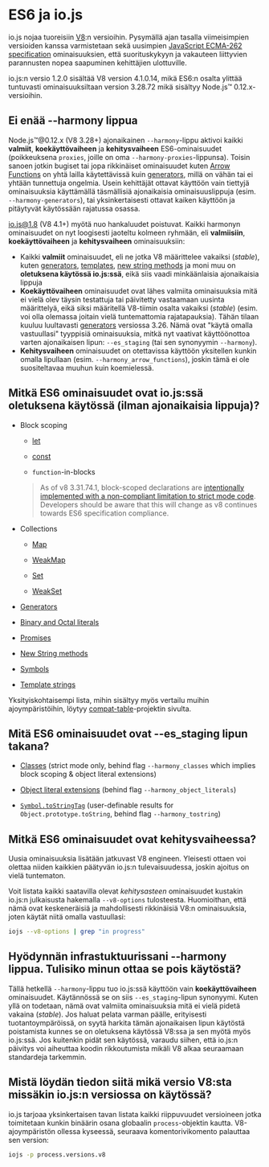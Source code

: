 # ES6 ja io.js

io.js nojaa tuoreisiin [V8](https://code.google.com/p/v8/):n versioihin. Pysymällä ajan tasalla viimeisimpien versioiden kanssa varmistetaan sekä uusimpien [JavaScript ECMA-262 specification](http://www.ecma-international.org/publications/standards/Ecma-262.htm) ominaisuuksien, että suorituskykyyn ja vakauteen liittyvien parannusten nopea saapuminen kehittäjien ulottuville.

io.js:n versio 1.2.0 sisältää V8 version 4.1.0.14, mikä ES6:n osalta ylittää tuntuvasti ominaisuuksiltaan version 3.28.72 mikä sisältyy Node.js™ 0.12.x-versioihin.

## Ei enää --harmony lippua

Node.js™@0.12.x (V8 3.28+) ajonaikainen `--harmony`-lippu aktivoi kaikki **valmiit**, **koekäyttövaiheen** ja **kehitysvaiheen** ES6-ominaisuudet (poikkeuksena `proxies`, joille on oma `--harmony-proxies`-lippunsa). Toisin sanoen jotkin bugiset tai jopa rikkinäiset ominaisuudet kuten [Arrow Functions](https://developer.mozilla.org/en-US/docs/Web/JavaScript/Reference/Functions/Arrow_functions) on yhtä lailla käytettävissä kuin [generators](https://developer.mozilla.org/en-US/docs/Web/JavaScript/Reference/Statements/function*), millä on vähän tai ei yhtään tunnettuja ongelmia. Usein kehittäjät ottavat käyttöön vain tiettyjä ominaisuuksia käyttämällä täsmällisiä ajonaikaisia ominaisuuslippuja (esim. `--harmony-generators`), tai yksinkertaisesti ottavat kaiken käyttöön ja pitäytyvät käytössään rajatussa osassa.

io.js@1.8 (V8 4.1+) myötä nuo hankaluudet poistuvat. Kaikki harmonyn ominaisuudet on nyt loogisesti jaoteltu kolmeen ryhmään, eli **valmiisiin**, **koekäyttövaiheen** ja **kehitysvaiheen** ominaisuuksiin:

* Kaikki **valmiit** ominaisuudet, eli ne jotka V8 määrittelee vakaiksi (_stable_), kuten [generators](https://developer.mozilla.org/en-US/docs/Web/JavaScript/Reference/Statements/function*), [templates](https://developer.mozilla.org/en-US/docs/Web/JavaScript/Reference/template_strings), [new string methods](https://developer.mozilla.org/en-US/docs/Web/JavaScript/New_in_JavaScript/ECMAScript_6_support_in_Mozilla#Additions_to_the_String_object) ja moni muu on **oletuksena käytössä io.js:ssä**, eikä siis vaadi minkäänlaisia ajonaikaisia lippuja
* **Koekäyttövaiheen** ominaisuudet ovat lähes valmiita ominaisuuksia mitä ei vielä olev täysin testattuja tai päivitetty vastaamaan uusinta määrittelyä, eikä siksi määritellä V8-tiimin osalta vakaiksi (_stable_) (esim. voi olla olemassa joitain vielä tuntemattomia rajatapauksia). Tähän tilaan kuuluu luultavasti [generators](https://developer.mozilla.org/en-US/docs/Web/JavaScript/Reference/Statements/function*) versiossa 3.26. Nämä ovat "käytä omalla vastuullasi" tyyppisiä ominaisuuksia, mitkä nyt vaativat käyttöönottoa varten ajonaikaisen lipun: `--es_staging` (tai sen synonyymin `--harmony`).
* **Kehitysvaiheen** ominaisuudet on otettavissa käyttöön yksitellen kunkin omalla lipullaan (esim. `--harmony_arrow_functions`), joskin tämä ei ole suositeltavaa muuhun kuin koemielessä.

## Mitkä ES6 ominaisuudet ovat io.js:ssä oletuksena käytössä (ilman ajonaikaisia lippuja)?

*   Block scoping

    *   [let](https://developer.mozilla.org/en-US/docs/Web/JavaScript/Reference/Statements/let)

    *   [const](https://developer.mozilla.org/en-US/docs/Web/JavaScript/Reference/Statements/const)

    *   `function`-in-blocks

    >As of v8 3.31.74.1, block-scoped declarations are [intentionally implemented with a non-compliant limitation to strict mode code](https://groups.google.com/forum/#!topic/v8-users/3UXNCkAU8Es). Developers should be aware that this will change as v8 continues towards ES6 specification compliance.

*   Collections

    *   [Map](https://developer.mozilla.org/en-US/docs/Web/JavaScript/Reference/Global_Objects/Map)

    *   [WeakMap](https://developer.mozilla.org/en-US/docs/Web/JavaScript/Reference/Global_Objects/WeakMap)

    *   [Set](https://developer.mozilla.org/en-US/docs/Web/JavaScript/Reference/Global_Objects/Set)

    *   [WeakSet](https://developer.mozilla.org/en-US/docs/Web/JavaScript/Reference/Global_Objects/WeakSet)

*   [Generators](https://developer.mozilla.org/en-US/docs/Web/JavaScript/Reference/Statements/function*)

*   [Binary and Octal literals](https://developer.mozilla.org/en-US/docs/Web/JavaScript/Reference/Lexical_grammar#Numeric_literals)

*   [Promises](https://developer.mozilla.org/en-US/docs/Web/JavaScript/Reference/Global_Objects/Promise)

*   [New String methods](https://developer.mozilla.org/en-US/docs/Web/JavaScript/New_in_JavaScript/ECMAScript_6_support_in_Mozilla#Additions_to_the_String_object)

*   [Symbols](https://developer.mozilla.org/en-US/docs/Web/JavaScript/Reference/Global_Objects/Symbol)

*   [Template strings](https://developer.mozilla.org/en-US/docs/Web/JavaScript/Reference/template_strings)

Yksityiskohtaisempi lista, mihin sisältyy myös vertailu muihin ajoympäristöihin, löytyy [compat-table](https://kangax.github.io/compat-table/es6/)-projektin sivulta.

## Mitä ES6 ominaisuudet ovat --es_staging lipun takana?

*   [Classes](https://github.com/lukehoban/es6features#classes) (strict mode only, behind flag `--harmony_classes` which implies block scoping & object literal extensions)

*   [Object literal extensions](https://github.com/lukehoban/es6features#enhanced-object-literals) (behind flag `--harmony_object_literals`)

*   [`Symbol.toStringTag`](https://developer.mozilla.org/en-US/docs/Web/JavaScript/Reference/Global_Objects/Symbol) (user-definable results for `Object.prototype.toString`, behind flag `--harmony_tostring`)

## Mitkä ES6 ominaisuudet ovat kehitysvaiheessa?

Uusia ominaisuuksia lisätään jatkuvast V8 engineen. Yleisesti ottaen voi olettaa niiden kaikkien päätyvän io.js:n tulevaisuudessa, joskin ajoitus on vielä tuntematon.

Voit listata kaikki saatavilla olevat *kehitysasteen* ominaisuudet kustakin io.js:n julkaisusta hakemalla `--v8-options` tulosteesta. Huomioithan, että nämä ovat keskeneräisiä ja mahdollisesti rikkinäisiä V8:n ominaisuuksia, joten käytät niitä omalla vastuullasi:

```sh
iojs --v8-options | grep "in progress"
```

## Hyödynnän infrastuktuurissani --harmony lippua. Tulisiko minun ottaa se pois käytöstä?

Tällä hetkellä `--harmony`-lippu tuo io.js:ssä käyttöön vain **koekäyttövaiheen** ominaisuudet. Käytännössä se on siis `--es_staging`-lipun synonyymi. Kuten yllä on todetaan, nämä ovat valmiita ominaisuuksia mitä ei vielä pidetä vakaina (_stable_). Jos haluat pelata varman päälle, erityisesti tuotantoympäröissä, on syytä harkita tämän ajonaikaisen lipun käytöstä poistamista kunnes se on oletuksena käytössä V8:ssa ja sen myötä myös io.js:ssä. Jos kuitenkin pidät sen käytössä, varaudu siihen, että io.js:n päivitys voi aiheuttaa koodin rikkoutumista mikäli V8 alkaa seuraamaan standardeja tarkemmin.

## Mistä löydän tiedon siitä mikä versio V8:sta missäkin io.js:n versiossa on käytössä?

io.js tarjoaa yksinkertaisen tavan listata kaikki riippuvuudet versioineen jotka toimitetaan kunkin binäärin osana globaalin `process`-objektin kautta. V8-ajoympäristön ollessa kyseessä, seuraava komentorivikomento palauttaa sen version:

```sh
iojs -p process.versions.v8
```
